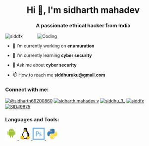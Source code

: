 <h1 align="center">Hi 👋, I'm sidharth mahadev</h1>
<h3 align="center">A passionate ethical hacker from India</h3>
<img align="right" alt="Coding" width="400" src="https://cdn.dribbble.com/users/116207...
">


<p align="left"> <img src="https://komarev.com/ghpvc/?username=siddfx&label=Profile%20views&color=0e75b6&style=flat" alt="siddfx" /> </p>

- 🔭 I’m currently working on **enumuration**

- 🌱 I’m currently learning **cyber security**

- 💬 Ask me about **cyber security**

- 📫 How to reach me **siddhuruku@gmail.com**

<h3 align="left">Connect with me:</h3>
<p align="left">
<a href="https://twitter.com/@sidharth69200860" target="blank"><img align="center" src="https://raw.githubusercontent.com/rahuldkjain/github-profile-readme-generator/master/src/images/icons/Social/twitter.svg" alt="@sidharth69200860" height="30" width="40" /></a>
<a href="https://linkedin.com/in/sidharth mahadev v" target="blank"><img align="center" src="https://raw.githubusercontent.com/rahuldkjain/github-profile-readme-generator/master/src/images/icons/Social/linked-in-alt.svg" alt="sidharth mahadev v" height="30" width="40" /></a>
<a href="https://instagram.com/siddhu_3_" target="blank"><img align="center" src="https://raw.githubusercontent.com/rahuldkjain/github-profile-readme-generator/master/src/images/icons/Social/instagram.svg" alt="siddhu_3_" height="30" width="40" /></a>
<a href="https://www.youtube.com/c/siddfx" target="blank"><img align="center" src="https://raw.githubusercontent.com/rahuldkjain/github-profile-readme-generator/master/src/images/icons/Social/youtube.svg" alt="siddfx" height="30" width="40" /></a>
<a href="https://discord.gg/SID#9875" target="blank"><img align="center" src="https://raw.githubusercontent.com/rahuldkjain/github-profile-readme-generator/master/src/images/icons/Social/discord.svg" alt="SID#9875" height="30" width="40" /></a>
</p>

<h3 align="left">Languages and Tools:</h3>
<p align="left"> <a href="https://developer.android.com" target="_blank" rel="noreferrer"> <img src="https://raw.githubusercontent.com/devicons/devicon/master/icons/android/android-original-wordmark.svg" alt="android" width="40" height="40"/> </a> <a href="https://www.linux.org/" target="_blank" rel="noreferrer"> <img src="https://raw.githubusercontent.com/devicons/devicon/master/icons/linux/linux-original.svg" alt="linux" width="40" height="40"/> </a> <a href="https://www.photoshop.com/en" target="_blank" rel="noreferrer"> <img src="https://raw.githubusercontent.com/devicons/devicon/master/icons/photoshop/photoshop-line.svg" alt="photoshop" width="40" height="40"/> </a> <a href="https://www.python.org" target="_blank" rel="noreferrer"> <img src="https://raw.githubusercontent.com/devicons/devicon/master/icons/python/python-original.svg" alt="python" width="40" height="40"/> </a> </p>
